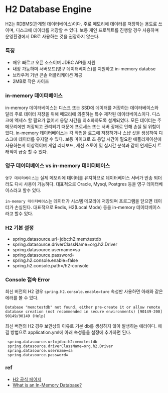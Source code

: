 # H2 Database Engine

H2는 RDBMS(관계형 데이터베이스)이다.
주로 메모리에 데이터를 저장하는 용도로 쓰이며, 디스크에 데이터를 저장할 수 있다.
보통 개인 프로젝트를 진행할 경우 사용하며 운영환경에서 DB로 사용하는 것을 권장하지 않는다.

### 특징
 - 매우 빠르고 오픈 소스이며 JDBC API를 지원
 - 내장 가능하며 서버모드(영구 데이터베이스)를 지원하고 in-memory databse
 - 브라우저 기반 콘솔 어플리케이션 제공
 - 2MB로 작은 사이즈

### in-memory 데이터베이스

in-memory 데이터베이스는 디스크 또는 SSD에 데이터를 저장하는 데이터베이스와 달리 주로 데이터 저장을 위해 메모리에 의존하는 특수 제작된 데이터베이스이다.
디스크에 엑세스 할 필요가 없어서 응답 시간을 최소화하도록 설계되었다.
모든 데이터는 주 메모리에만 저장되고 관리되기 때문에 프로세스 또는 서버 장애로 인해 손실 될 위험이 있다.
in-memory 데이터베이스는 각 작업을 로그에 저장하거나 스냡 샷을 생성하여 디스크에 데이터를 유지할 수 있다.
보통 마이크로 초 응답 시간이 필요한 애플리케이션에 사용하는게 이상적이며 게임 리더보드, 세션 스토어 및 실시간 분석과 같이 언제든지 트래픽이 급증 할 수 있다. 

### 영구 데이터베이스 vs in-memory 데이터베이스
```영구 데이터베이스```는 실제 메모리에 데이터를 유지하므로 데이터베이스 서버가 반송 되더라도 다시 사용이 가능하다.
대표적으로 Oracle, Mysql, Postgres 등을 영구 데이터베이스라고 할수 있다.

```in-memory 데이터베이스```는 데이터가 시스템 메모리에 저장되며 프로그램을 닫으면 데이터가 손실된다.
대표적으로 Redis, H2(Local Mode) 등을 in-memory 데이터베이스라고 할수 있다.

### H2 기본 설정
 - spring.datasource.url=jdbc:h2:mem:testdb
 - spring.datasource.driverClassName=org.h2.Driver
 - spring.datasource.username=sa
 - spring.datasource.password=
 - spring.h2.console.enable=false
 - spring.h2.console.path=/h2-console
 

### Console 접속 Error

최신 버전의 H2 경우 ```spring.h2.console.enable=ture``` 속성만 사용하면 아래와 같은 에러를 볼 수 있다.
```
Database "mem:testdb" not found, either pre-create it or allow remote database creation (not recommended in secure environments) [90149-200] 90149/90149 (Help)
```

최신 버전의 H2 경우 보안상의 이유로 기본 db를 생성하지 않아 발생하는 에러이다.
해결 방법으로 application.yml에 아래 속성들을 설정에 추가하면 된다.
```
 spring.datasource.url=jdbc:h2:mem:testdb
 spring.datasource.driverClassName=org.h2.Driver
 spring.datasource.username=sa
 spring.datasource.password=
```

### ref
 - [H2 공식 페이지](https://www.h2database.com/html/main.html)
 - [What is an In-Memory Database?](https://aws.amazon.com/ko/nosql/in-memory/)